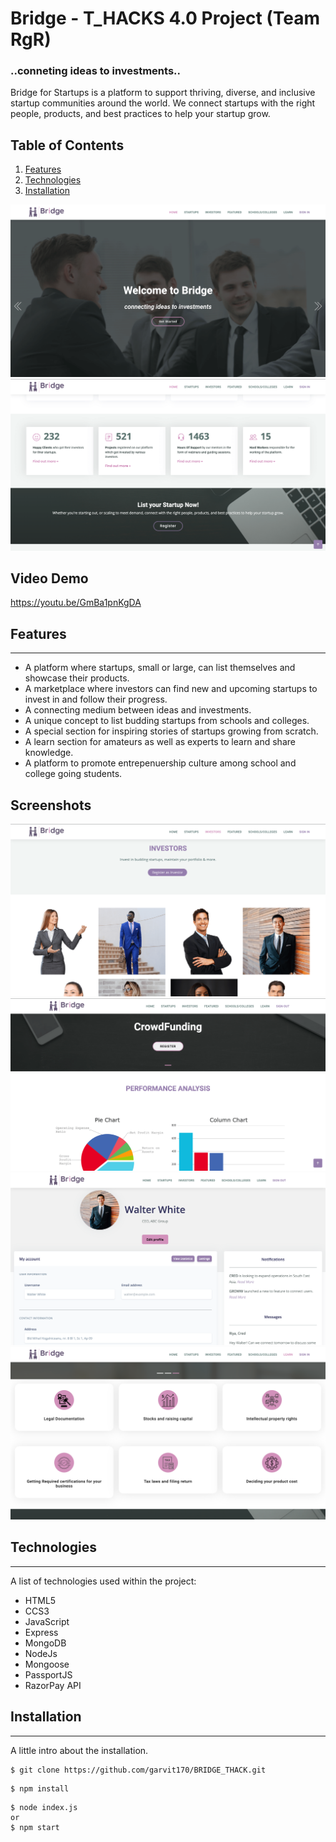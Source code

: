 # Bridge - T_HACKS 4.0 Project (Team RgR)

### ..conneting ideas to investments..

Bridge for Startups is a platform to support thriving, diverse, and inclusive startup communities around the world. We connect startups with the right people, products, and best practices to help your startup grow.

## Table of Contents
1. [Features](#features)
2. [Technologies](#technologies)
3. [Installation](#installation)



![Screenshot](./Screenshots/home.png)
![Screenshot](./Screenshots/home2.png)

## Video Demo
https://youtu.be/GmBa1pnKgDA


## Features
***

* A platform where startups, small or large, can list themselves and showcase their products.
* A marketplace where investors can find new and upcoming startups to invest in and follow their progress.
* A connecting medium between ideas and investments.
* A unique concept to list budding startups from schools and colleges.
* A special section for inspiring stories of startups growing from scratch.
* A learn section for amateurs as well as experts to learn and share knowledge.
* A platform to promote entrepenuership culture among school and college going students.

 
 

 
## Screenshots
![Screenshot](./Screenshots/investors.png)
![Screenshot](./Screenshots/startup_login.png)
![Screenshot](./Screenshots/investor_login.png)
![Screenshot](./Screenshots/learn.png)

## 



## Technologies
***
A list of technologies used within the project:
* HTML5
* CCS3
* JavaScript
* Express
* MongoDB
* NodeJs
* Mongoose
* PassportJS
* RazorPay API 

## Installation
***
A little intro about the installation. 
```
$ git clone https://github.com/garvit170/BRIDGE_THACK.git

```
```
$ npm install

```
```
$ node index.js 
or
$ npm start
```
